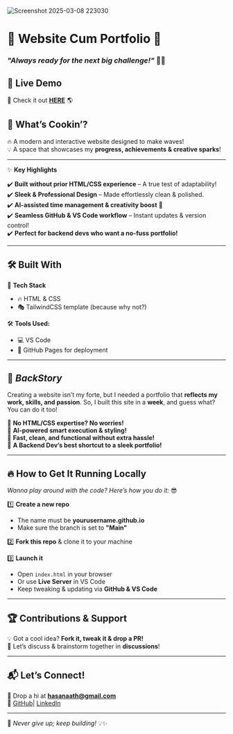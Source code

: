 ![Screenshot 2025-03-08 223030](https://github.com/user-attachments/assets/61295f2a-ff74-4f06-b9ab-9ceb4a459092)


# 🌟 **Website Cum Portfolio** 🌟  
### _"Always ready for the next big challenge!"_ 🚀🔥  

## 🎯 **Live Demo**  
👀 Check it out **[HERE](https://aminahasanaath.github.io/)** 🌎  

## 🎨 **What’s Cookin’?**  
🔥 A modern and interactive website designed to make waves!  
💡 A space that showcases my **progress, achievements & creative sparks**!  

---  

✨ **Key Highlights**  

✔️ **Built without prior HTML/CSS experience** – A true test of adaptability!  
✔️ **Sleek & Professional Design** – Made effortlessly clean & polished.  
✔️ **AI-assisted time management & creativity boost** 🚀  
✔️ **Seamless GitHub & VS Code workflow** – Instant updates & version control!  
✔️ **Perfect for backend devs who want a no-fuss portfolio!**  

---  

## 🛠 **Built With**  
🎨 **Tech Stack**  
- 🔥 HTML & CSS  
- 🎭 TailwindCSS template (because why not?)  

🛠 **Tools Used:**  
- 💻 VS Code  
- 🚀 GitHub Pages for deployment  

---  

## 📸 *BackStory*  
Creating a website isn’t my forte, but I needed a portfolio that **reflects my work, skills, and passion**. So, I built this site in a **week**, and guess what? You can do it too!  

🔹 **No HTML/CSS expertise? No worries!**  
🔹 **AI-powered smart execution & styling!**  
🔹 **Fast, clean, and functional without extra hassle!**  
🔹 **A Backend Dev’s best shortcut to a sleek portfolio!**  

---  

## 🔥 **How to Get It Running Locally**  
_Wanna play around with the code? Here’s how you do it:_ 😎  

1️⃣ **Create a new repo**  
   - The name must be **yourusername.github.io**  
   - Make sure the branch is set to **"Main"**  

2️⃣ **Fork this repo** & clone it to your machine  

3️⃣ **Launch it**  
   - Open `index.html` in your browser  
   - Or use **Live Server** in VS Code  
   - Keep tweaking & updating via **GitHub & VS Code**  

---  

## 🏆 **Contributions & Support**  
💡 Got a cool idea? **Fork it, tweak it & drop a PR!**  
💬 Let’s discuss & brainstorm together in **discussions**!  

---  

## 📬 **Let’s Connect!**  
💌 Drop a hi at **hasanaath@gmail.com**  
🔗 [GitHub](https://github.com/AminaHasanaath)| [LinkedIn](https://www.linkedin.com/in/amina-hasanaath-7033a1309)  

---  

🚀 _Never give up; keep building!_ 💡✨
